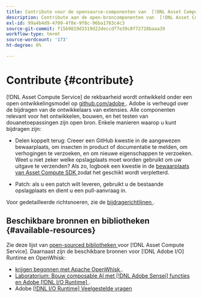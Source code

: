 ```yaml
---
title: Contribute voor de opensource-componenten van  [!DNL Asset Compute Service]
description: Contribute aan de open-broncomponenten van  [!DNL Asset Compute Service].
exl-id: 99a4b4d9-4709-4f8e-9f8c-96ba1783c4c3
source-git-commit: f15b9819d3319d22deccdf7e39c0f72728baaa39
workflow-type: tm+mt
source-wordcount: '173'
ht-degree: 0%

---
```


# Contribute {#contribute}

[!DNL Asset Compute Service] de rekbaarheid wordt ontwikkeld onder een open ontwikkelingsmodel op [ github.com/adobe ](https://github.com/adobe). Adobe is verheugd over de bijdragen van de ontwikkelaars van extensies. Alle componenten relevant voor het ontwikkelen, bouwen, en het testen van douanetoepassingen zijn open bron. Enkele manieren waarop u kunt bijdragen zijn:

* Delen koppelt terug: Creeer een GitHub kwestie in de aangewezen bewaarplaats, om insecten in product of documentatie te melden, om verhogingen te verzoeken, en om nieuwe eigenschappen te verzoeken. Weet u niet zeker welke opslagplaats moet worden gebruikt om uw uitgave te verzenden? Als zo, logboek een kwestie in de [ bewaarplaats van Asset Compute SDK ](https://github.com/adobe/asset-compute-sdk) zodat het geschikt wordt verpletterd.

* Patch: als u een patch wilt leveren, gebruikt u de bestaande opslagplaats en dient u een pull-aanvraag in.

Voor gedetailleerde richtsnoeren, zie de [ bijdragerichtlijnen ](https://github.com/adobe/asset-compute-sdk/blob/master/.github/CONTRIBUTING.md).

## Beschikbare bronnen en bibliotheken {#available-resources}

Zie deze lijst van [ open-sourced bibliotheken ](https://github.com/adobe/asset-compute-sdk#available-resources-and-libraries) voor [!DNL Asset Compute Service]. Daarnaast zijn de beschikbare bronnen voor [!DNL Adobe I/O] Runtime en OpenWhisk:

* [ krijgen begonnen met Apache OpenWhisk ](https://github.com/apache/openwhisk/tree/master/docs#getting-started-with-openwhisk).
* [ Laboratorium: Bouw composable AI met  [!DNL Adobe Sensei]  functies en Adobe [!DNL I/O Runtime] ](https://opensource.adobe.com/adobe-sensei-ai-functions/index.html).
* Adobe [[!DNL I/O Runtime]  Veelgestelde vragen ](https://developer.adobe.com/runtime/docs/support/faq/)

<!-- **TBD** for post-release:
* Link to Adobe Developer App Builder open-source components.
* Issues in `aio` can be reported in Adobe Developer App Builder repos.
* Issues in asset-compute-sdk or devtool goes into the relevant repos from Nui.
-->
